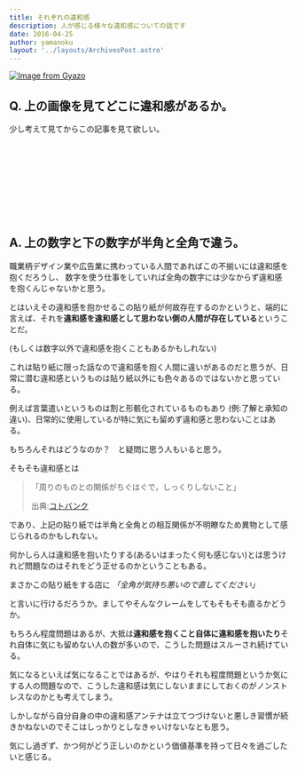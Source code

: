 ```yaml
---
title: それぞれの違和感
description: 人が感じる様々な違和感についての話です
date: 2016-04-25
author: yamanoku
layout: '../layouts/ArchivesPost.astro'
---
```


[![Image from Gyazo](https://i.gyazo.com/ae434ef3e5468faeb1cc16ebfe612cc2.jpg)](https://gyazo.com/ae434ef3e5468faeb1cc16ebfe612cc2)

## Q. 上の画像を見てどこに違和感があるか。

少し考えて見てからこの記事を見て欲しい。

<br>
<br>
<br>
<br>
<br>
<br>
<br>
<br>

## A. 上の数字と下の数字が半角と全角で違う。

職業柄デザイン業や広告業に携わっている人間であればこの不揃いには違和感を抱くだろうし、
数字を使う仕事をしていれば全角の数字には少なからず違和感を抱くんじゃないかと思う。

とはいえその違和感を抱かせるこの貼り紙が何故存在するのかというと、端的に言えば、それを**違和感を違和感として思わない側の人間が存在している**ということだ。

(もしくは数字以外で違和感を抱くこともあるかもしれない)

これは貼り紙に限った話なので違和感を抱く人間に違いがあるのだと思うが、日常に潜む違和感というものは貼り紙以外にも色々あるのではないかと思っている。

例えば言葉遣いというものは割と形骸化されているものもあり (例:了解と承知の違い)、日常的に使用しているが特に気にも留めず違和感と思わないことはある。

もちろんそれはどうなのか？　と疑問に思う人もいると思う。

そもそも違和感とは

> 「周りのものとの関係がちぐはぐで，しっくりしないこと」
>
> 出典:[コトバンク](https://kotobank.jp/word/%E9%81%95%E5%92%8C%E6%84%9F-436878)

であり、上記の貼り紙では半角と全角との相互関係が不明瞭なため異物として感じられるのかもしれない。

何かしら人は違和感を抱いたりする(あるいはまったく何も感じない)とは思うけれど問題なのはそれをどう正せるのかということもある。

まさかこの貼り紙をする店に _「全角が気持ち悪いので直してください」_

と言いに行けるだろうか。ましてやそんなクレームをしてもそもそも直るかどうか。

もちろん程度問題はあるが、大抵は**違和感を抱くこと自体に違和感を抱いたり**それ自体に気にも留めない人の数が多いので、こうした問題はスルーされ続けている。

気になるといえば気になることではあるが、やはりそれも程度問題というか気にする人の問題なので、こうした違和感は気にしないままにしておくのがノンストレスなのかとも考えてしまう。

しかしながら自分自身の中の違和感アンテナは立てつづけないと悪しき習慣が続きかねないのでそこはしっかりとしなきゃいけないなとも思う。

気にし過ぎず、かつ何がどう正しいのかという価値基準を持って日々を過ごしたいと感じる。

